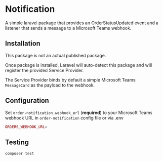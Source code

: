# Notification

A simple laravel package that provides an OrderStatusUpdated event and a listener that sends a message to a Microsoft Teams webhook.

## Installation

This package is not an actual published package.

Once package is installed, Laravel will auto-detect this package and will register the provided Service Provider.

The Service Provider binds by default a simple Microsoft Teams `MessageCard` as the payload to the webhook.

## Configuration

Set `order-notification.webhook_url` (**required**) to your Microsoft Teams webhook URL in `order-notification` config file or via .env

```php
ORDERS_WEBHOOK_URL=
```

## Testing

```bash
composer test
```
